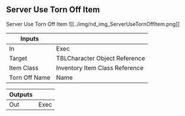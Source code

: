 ## Server Use Torn Off Item
Server Use Torn Off Item
![[../img/nd_img_ServerUseTornOffItem.png]]

|Inputs||
|--|--|
| In | Exec |
| Target | TBLCharacter Object Reference |
| Item Class | Inventory Item Class Reference |
| Torn Off Name | Name |

|Outputs||
|--|--|
| Out | Exec |
